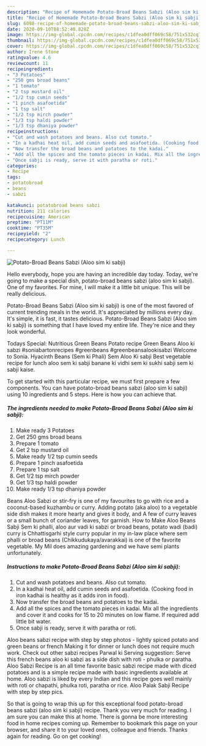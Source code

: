 ```yaml
---
description: "Recipe of Homemade Potato-Broad Beans Sabzi (Aloo sim ki sabji)"
title: "Recipe of Homemade Potato-Broad Beans Sabzi (Aloo sim ki sabji)"
slug: 6098-recipe-of-homemade-potato-broad-beans-sabzi-aloo-sim-ki-sabji
date: 2020-09-10T08:52:40.828Z
image: https://img-global.cpcdn.com/recipes/c1dfea0dff069c58/751x532cq70/potato-broad-beans-sabzi-aloo-sim-ki-sabji-recipe-main-photo.jpg
thumbnail: https://img-global.cpcdn.com/recipes/c1dfea0dff069c58/751x532cq70/potato-broad-beans-sabzi-aloo-sim-ki-sabji-recipe-main-photo.jpg
cover: https://img-global.cpcdn.com/recipes/c1dfea0dff069c58/751x532cq70/potato-broad-beans-sabzi-aloo-sim-ki-sabji-recipe-main-photo.jpg
author: Irene Stone
ratingvalue: 4.6
reviewcount: 11
recipeingredient:
- "3 Potatoes"
- "250 gms broad beans"
- "1 tomato"
- "2 tsp mustard oil"
- "1/2 tsp cumin seeds"
- "1 pinch asafoetida"
- "1 tsp salt"
- "1/2 tsp mirch powder"
- "1/3 tsp haldi powder"
- "1/3 tsp dhaniya powder"
recipeinstructions:
- "Cut and wash potatoes and beans. Also cut tomato."
- "In a kadhai heat oil, add cumin seeds and asafoetida. (Cooking food in iron kadhai is healthy as it adds iron in food)."
- "Now transfer the broad beans and potatoes to the kadai."
- "Add all the spices and the tomato pieces in kadai. Mix all the ingredients and cover it and cooks for 15 to 20 minutes on low flame. If required add little bit water."
- "Once sabji is ready, serve it with paratha or roti."
categories:
- Recipe
tags:
- potatobroad
- beans
- sabzi

katakunci: potatobroad beans sabzi 
nutrition: 211 calories
recipecuisine: American
preptime: "PT11M"
cooktime: "PT35M"
recipeyield: "2"
recipecategory: Lunch

---
```



![Potato-Broad Beans Sabzi (Aloo sim ki sabji)](https://img-global.cpcdn.com/recipes/c1dfea0dff069c58/751x532cq70/potato-broad-beans-sabzi-aloo-sim-ki-sabji-recipe-main-photo.jpg)

Hello everybody, hope you are having an incredible day today. Today, we're going to make a special dish, potato-broad beans sabzi (aloo sim ki sabji). One of my favorites. For mine, I will make it a little bit unique. This will be really delicious.

Potato-Broad Beans Sabzi (Aloo sim ki sabji) is one of the most favored of current trending meals in the world. It's appreciated by millions every day. It's simple, it is fast, it tastes delicious. Potato-Broad Beans Sabzi (Aloo sim ki sabji) is something that I have loved my entire life. They're nice and they look wonderful.

Todays Special: Nutritious Green Beans Potato recipe Green Beans Aloo ki sabzi #soniabartonrecipes #greenbeans #greenbeansalookisabzi Welcome to Sonia. Hyacinth Beans (Sem ki Phali) Sem Aloo Ki sabji Best vegetable recipe for lunch aloo sem ki sabji banane ki vidhi sem ki sukhi sabji sem ki sabji kaise.


To get started with this particular recipe, we must first prepare a few components. You can have potato-broad beans sabzi (aloo sim ki sabji) using 10 ingredients and 5 steps. Here is how you can achieve that.

<!--inarticleads1-->

##### The ingredients needed to make Potato-Broad Beans Sabzi (Aloo sim ki sabji):

1. Make ready 3 Potatoes
1. Get 250 gms broad beans
1. Prepare 1 tomato
1. Get 2 tsp mustard oil
1. Make ready 1/2 tsp cumin seeds
1. Prepare 1 pinch asafoetida
1. Prepare 1 tsp salt
1. Get 1/2 tsp mirch powder
1. Get 1/3 tsp haldi powder
1. Make ready 1/3 tsp dhaniya powder


Beans Aloo Sabzi or stir-fry is one of my favourites to go with rice and a coconut-based kuzhambu or curry. Adding potato (aka aloo) to a vegetable side dish makes it more hearty and gives it body, and A few of curry leaves or a small bunch of coriander leaves, for garnish. How to Make Aloo Beans Sabji Sem ki phalli, aloo aur vadi ki sabzi or broad beans, potato wadi (badi) curry is Chhattisgarhi style curry popular in my in-law place where sem phalli or broad beans (Chikkudukaya/avarakkai) is one of the favorite vegetable. My Mil does amazing gardening and we have semi plants unfortunately. 

<!--inarticleads2-->

##### Instructions to make Potato-Broad Beans Sabzi (Aloo sim ki sabji):

1. Cut and wash potatoes and beans. Also cut tomato.
1. In a kadhai heat oil, add cumin seeds and asafoetida. (Cooking food in iron kadhai is healthy as it adds iron in food).
1. Now transfer the broad beans and potatoes to the kadai.
1. Add all the spices and the tomato pieces in kadai. Mix all the ingredients and cover it and cooks for 15 to 20 minutes on low flame. If required add little bit water.
1. Once sabji is ready, serve it with paratha or roti.


Aloo beans sabzi recipe with step by step photos - lightly spiced potato and green beans or french Making it for dinner or lunch does not require much work. Check out other sabzi recipes Parwal ki Serving suggestion: Serve this french beans aloo ki sabzi as a side dish with roti - phulka or paratha. Aloo Sabzi Recipe is an all time favorite basic sabzi recipe made with diced potatoes and is a simple recipe made with basic ingredients available at home. Aloo sabzi is liked by every Indian and this recipe goes well mainly with roti or chapathi, phulka roti, paratha or rice. Aloo Palak Sabji Recipe with step by step pics. 

So that is going to wrap this up for this exceptional food potato-broad beans sabzi (aloo sim ki sabji) recipe. Thank you very much for reading. I am sure you can make this at home. There is gonna be more interesting food in home recipes coming up. Remember to bookmark this page on your browser, and share it to your loved ones, colleague and friends. Thanks again for reading. Go on get cooking!

